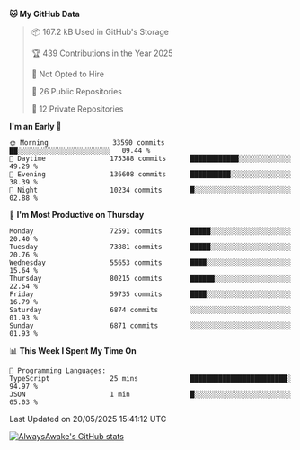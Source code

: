 <!--START_SECTION:waka-->
**🐱 My GitHub Data** 

> 📦 167.2 kB Used in GitHub's Storage 
 > 
> 🏆 439 Contributions in the Year 2025
 > 
> 🚫 Not Opted to Hire
 > 
> 📜 26 Public Repositories 
 > 
> 🔑 12 Private Repositories 
 > 
**I'm an Early 🐤** 

```text
🌞 Morning                33590 commits       ██░░░░░░░░░░░░░░░░░░░░░░░   09.44 % 
🌆 Daytime                175388 commits      ████████████░░░░░░░░░░░░░   49.29 % 
🌃 Evening                136608 commits      ██████████░░░░░░░░░░░░░░░   38.39 % 
🌙 Night                  10234 commits       █░░░░░░░░░░░░░░░░░░░░░░░░   02.88 % 
```
📅 **I'm Most Productive on Thursday** 

```text
Monday                   72591 commits       █████░░░░░░░░░░░░░░░░░░░░   20.40 % 
Tuesday                  73881 commits       █████░░░░░░░░░░░░░░░░░░░░   20.76 % 
Wednesday                55653 commits       ████░░░░░░░░░░░░░░░░░░░░░   15.64 % 
Thursday                 80215 commits       ██████░░░░░░░░░░░░░░░░░░░   22.54 % 
Friday                   59735 commits       ████░░░░░░░░░░░░░░░░░░░░░   16.79 % 
Saturday                 6874 commits        ░░░░░░░░░░░░░░░░░░░░░░░░░   01.93 % 
Sunday                   6871 commits        ░░░░░░░░░░░░░░░░░░░░░░░░░   01.93 % 
```


📊 **This Week I Spent My Time On** 

```text
💬 Programming Languages: 
TypeScript               25 mins             ████████████████████████░   94.97 % 
JSON                     1 min               █░░░░░░░░░░░░░░░░░░░░░░░░   05.03 % 
```


 Last Updated on 20/05/2025 15:41:12 UTC
<!--END_SECTION:waka-->

[![AlwaysAwake's GitHub stats](https://github-readme-stats.vercel.app/api?username=AlwaysAwake&show_icons=true&theme=github_dark&count_private=true)](https://github.com/AlwaysAwake/AlwaysAwake)
